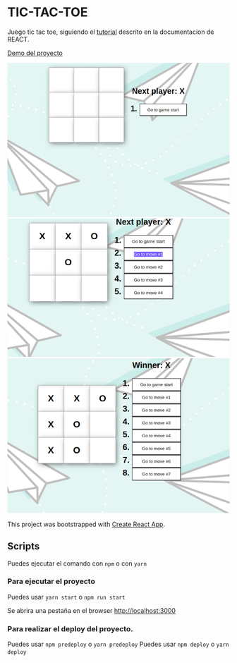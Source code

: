 # TIC-TAC-TOE

Juego tic tac toe, siguiendo el [tutorial](https://es.reactjs.org/tutorial/tutorial.html) descrito en la documentacion de REACT.


[Demo del proyecto](https://oriananohemi.github.io/tic-tac-toe-react/)


<img src="https://github.com/oriananohemi/tic-tac-toe-react/blob/master/src/assets/Screenshot%20from%202020-09-12%2022-22-08.png">
<img src="https://github.com/oriananohemi/tic-tac-toe-react/blob/master/src/assets/Screenshot%20from%202020-09-12%2022-22-24.png">
<img src="https://github.com/oriananohemi/tic-tac-toe-react/blob/master/src/assets/Screenshot%20from%202020-09-12%2022-22-36.png">

This project was bootstrapped with [Create React App](https://github.com/facebook/create-react-app).

## Scripts

Puedes ejecutar el comando con `npm` o con `yarn`

### Para ejecutar el proyecto 

Puedes usar `yarn start` o  `npm run start`

Se abrira una pestaña en el browser [http://localhost:3000](http://localhost:3000)

### Para realizar el deploy del proyecto.

Puedes usar `npm predeploy` o `yarn predeploy`
Puedes usar `npm deploy` o `yarn deploy`
